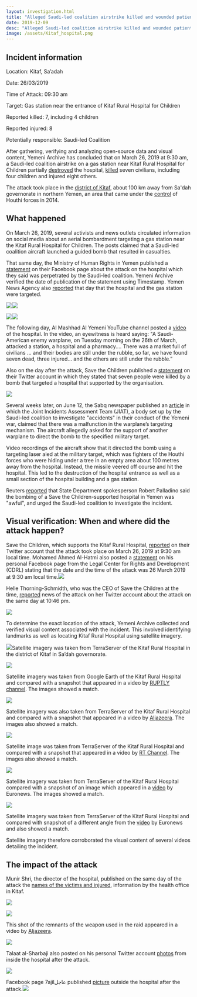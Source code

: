 ```yaml
---
layout: investigation.html
title: "Alleged Saudi-led coalition airstrike killed and wounded patients at the Kitaf Rural Hospital"
date: 2019-12-09
desc: "Alleged Saudi-led coalition airstrike killed and wounded patients at the Kitaf Rural Hospital"
image: /assets/Kitaf_hospital.png
---
```


## Incident information

Location: Kitaf, Sa’adah

Date: 26/03/2019

Time of Attack: 09:30 am

Target: Gas station near the entrance of Kitaf Rural Hospital for Children

Reported killed: 7, including 4 children

Reported injured: 8

Potentially responsible: Saudi-led Coalition



After gathering, verifying and analyzing open-source data and visual content, Yemeni Archive has concluded that on March 26, 2019 at 9:30 am, a Saudi-led coalition airstrike on a gas station near Kitaf Rural Hospital for Children partially [destroyed](https://www.alarab.qa/story/1353063/%D8%B4%D8%A7%D9%87%D8%AF-%D9%82%D8%B5%D9%81-%D8%B3%D8%B9%D9%88%D8%AF%D9%8A-%D9%84%D9%85%D8%B3%D8%AA%D8%B4%D9%81%D9%89-%D8%A8%D8%A7%D9%84%D9%8A%D9%85%D9%86-%D9%88%D9%85%D9%82%D8%AA%D9%84-7-%D8%A8%D9%8A%D9%86%D9%87%D9%85-4-%D8%A3%D8%B7%D9%81%D8%A7%D9%84) the hospital, [killed](https://twitter.com/MohammedalKibsi/status/1110635151623704578) seven civilians, including four children and injured eight others.

The attack took place in the [district of Kitaf](https://www.google.com/maps/place/17%C2%B002'04.3%22N+44%C2%B006'30.2%22E/@17.0346306,44.1082556,52m/data=!3m1!1e3!4m5!3m4!1s0x0:0x0!8m2!3d17.034533!4d44.1084), about 100 km away from Sa'dah governorate in northern Yemen, an area that came under the [control](http://web.archive.org/web/20161219064610/http:/www.economist.com/news/middle-east-and-africa/21620284-are-they-ansar-houthis-take-over) of Houthi forces in 2014.

## What happened

On March 26, 2019, several activists and news outlets circulated information on social media about an aerial bombardment targeting a gas station near the Kitaf Rural Hospital for Children. The posts claimed that a Saudi-led coalition aircraft launched a guided bomb that resulted in casualties.



That same day, the Ministry of Human Rights in Yemen published a [statement](https://www.facebook.com/413373252161453/posts/1228190434013060/) on their Facebook page about the attack on the hospital which they said was perpetrated by the Saudi-led coalition. Yemeni Archive verified the date of publication of the statement using Timestamp. Yemen News Agency also [reported](https://www.facebook.com/alkhabaralyemenisite/posts/596499847484529?__xts__%5b0%5d=68.ARC8njQfKID7XUD_9SuKy2JdEzA__VnqWcGb9dQT220exyId-wKgY8dUpKTVXrJOp1pPRwAPz7u40srEWVunlzfUFcZ408qu-mUHTZvuxqOsvbTRQlpUYMXqkChPsFPOLCZnxRyZTZRl31D_73L9UwQLi9_QiiaFPMhZvJfnupXnDj6jy98SgLsCFhacbzIxw2_INTpwwoT5Ex4o4jmi8S1y_Ew63o4k-MGVVmJALif7Jd9wuvTiddq_ewCRW05wOTpMPafbv40AY-HvnUz-msQ68d2OAdvrl07BMh88Vu83IHd-I24LuG_XgFH4r82jkt2pvm0Kx9p7SQmwJbCuulU&__tn__=-R) that day that the hospital and the gas station were targeted.



![](https://lh4.googleusercontent.com/QniEeytzaOkhv7iByY7PtrM13TBqddXg5T2qm7GiVtLCeHdmLVsLMO3DvMiqlymF7jJ49XlVgkB93FFR-mAp0V6Fmldo3DzEn56zTbxT5OifYk-cIMuTZqB46czBdnjEBjZj5bwY)![](https://lh3.googleusercontent.com/DOav_0IOZEo-KwYD0fHH6SYeKMTPJY3k0lDFRzUGToW9hHVYaTdGVw7ROm1SzPdEog0LOw-pE8CUPQwfZ5wJcCfSuOLSRT7jyFyxQLH3gnZe7q--k4XJMXqwpHhrkwjj52HzvACr)  


![](https://lh3.googleusercontent.com/sXxGiDLnFJdixTlXfDkPM83ZHk3di7MHHCibvOx16c8XlV42zcb7JLBNChO4M4V1H5YBg4sIOiXp2iawmu18mJXStijq9G9jZYgJuocKj3eIr2VrewZA11p0ugXBm8SY2T2kCdfo)![](https://lh4.googleusercontent.com/yjeRctAQ_dZmwvOzDs3pOb4UzjlzD1k3ZO3u_SNVBjSqz-x1XKanw9ltuR51Q_yNdouE97yslcva_GPPquSseVw7TXMUTKSxR6Mnhu5LYTJUCQXxu0MfiLKnrj26GNXXFutaZyId)  

The following day, Al Mashhad Al Yemeni YouTube channel posted a [video](https://www.youtube.com/watch?v=eHSEThNPGdE) of the hospital. In the video, an eyewitness is heard saying: "A Saudi-American enemy warplane, on Tuesday morning on the 26th of March, attacked a station, a hospital and a pharmacy.... There was a market full of civilians ... and their bodies are still under the rubble, so far, we have found seven dead, three injured… and the others are still under the rubble.”

Also on the day after the attack, Save the Children published a [statement](https://twitter.com/SaveUKNews/status/1110672410192293890) on their Twitter account in which they stated that seven people were killed by a bomb that targeted a hospital that supported by the organisation.

![](https://lh3.googleusercontent.com/VFshhaB_UFRHMER6KY-qBjOlT1M1IlOrdhdAceOnYgYq-i__sQDDGDBe6rSaltPdF5oeieQj9dx3ndvqLKV0cCRH5icQugkRC0-qeZsOICgxPJyqIH52tbtW-dem6su3zKlt53S2)



Several weeks later, on June 12, the Sabq newspaper published an [article](https://sabq.org/dRY3LH) in which the Joint Incidents Assessment Team (JIAT), a body set up by the Saudi-led coalition to investigate "accidents" in their conduct of the Yemeni war, claimed that there was a malfunction in the warplane’s targeting mechanism. The aircraft allegedly asked for the support of another warplane to direct the bomb to the specified military target.



Video recordings of the aircraft show that it directed the bomb using a targeting laser aied at the military target, which was fighters of the Houthi forces who were hiding under a tree in an empty area about 100 metres away from the hospital. Instead, the missile veered off course and hit the hospital. This led to the destruction of the hospital entrance as well as a small section of the hospital building  and a gas station.

Reuters [reported](https://ara.reuters.com/article/ME_TOPNEWS_MORE/idARAKCN1R92MP) that State Department spokesperson Robert Palladino said the bombing of a Save the Children-supported hospital in Yemen was "awful", and urged the Saudi-led coalition to investigate the incident.

## Visual verification: When and where did the attack happen?



Save the Children, which supports the Kitaf Rural Hospital, [reported](https://twitter.com/SaveUKNews/status/1110672410192293890) on their Twitter account that the attack took place on March 26, 2019 at 9:30 am local time. Mohamed Ahmed Al-Hatmi also posted a [statement](https://www.facebook.com/LegalCenterforRightsanddevelopment/posts/2272508726404208) on his personal Facebook page from the Legal Center for Rights and Development (CDRL) stating that the date and the time of the attack was 26 March 2019 at 9:30 am local time.![](https://lh5.googleusercontent.com/ie8ClyXo8jIVw8qXhvODDV5EN2e4rRrNDqsNXdwVxZlm9lbz5qR4pP3HvHdsQnLy3XJsb8RLbVY64FNB64kbRmsY9sR_qxBJAAnHX4rKbn5XinQrwT7XqKeqsyhYdEVUjpT5EJHI)

Helle Thorning-Schmidth, who was the CEO of Save the Children at the time, [reported](https://twitter.com/HelleThorning_S) news of the attack on her Twitter account about the attack on the same day at 10:46 pm.



![](https://lh3.googleusercontent.com/QrIZd5s_5_6_jgPkxkjvYZ7YnSRXElc-qwhhrCkDSXwk2aJ7Ut6_VelDvoGRoAAy3aVcpU29bmHoiGENLvTTcvqUlurJvRfmXHn0XXWwlqZosKMAV74bwe232i0mrhK-lKtnvIVI)

To determine the exact location of the attack, Yemeni Archive collected and verified visual content associated with the incident. This involved identifying landmarks as well as locating Kitaf Rural Hospital using satellite imagery.

![](https://lh5.googleusercontent.com/jfRwM4XKjJvlHYbUPTKzIdWvMLRQ1x23S1C9ZHx3c2_FANn6SpLc1btUrW8LInDxZg6CX7aZihNHco_wglLat7qC3JsefL6-XDHid5UBzRAZ46nd45C-gWwJ5SlbB8AYwgyGgQtK)Satellite imagery was taken from TerraServer of the Kitaf Rural Hospital in the district of Kitaf in Sa’dah governorate.  

![](https://lh5.googleusercontent.com/wlc39GT4gXBbVp4SnEkKKhjrnhqzSRt_2iNA1WnfxiMT1dm6TZRJKNI3rtZbkplDPZCHRk5LdQvWgpbUFbfJEDr-Lmq7cdh1x0hXe8_R99P1V7fqqtdyVaM2rL7-WyoSpp4Tvx_c)

Satellite imagery was taken from Google Earth of the Kitaf Rural Hospital and compared with a snapshot that appeared in a video by [RUPTLY channel](https://www.youtube.com/watch?v=m-0vKrFLXTQ). The images showed a match.


![](https://lh6.googleusercontent.com/JmtLHPkPR_inxpdUsDXy1dG1v-nOek-pTnr1w_WEBIVpTU9KFTzBPR5r5UJG3iZ3KEDRa09Ea9ZnTHWPxQAHVCnO9nhsgeLPzltzJq6cPOmom3Ub21gC7FwpN5mrOA4sRgsbK_GW)

Satellite imagery was also taken from TerraServer of the Kitaf Rural Hospital and compared with a snapshot that appeared in a video by [Aljazeera](http://mubasher.aljazeera.net/news/%D8%B4%D8%A7%D9%87%D8%AF-%D9%82%D8%B5%D9%81-%D8%B3%D8%B9%D9%88%D8%AF%D9%8A-%D9%84%D9%85%D8%B3%D8%AA%D8%B4%D9%81%D9%89-%D8%A8%D8%A7%D9%84%D9%8A%D9%85%D9%86-%D9%88%D8%A3%D9%85%D8%B1%D9%8A%D9%83%D8%A7-%D8%AA%D8%AF%D8%B9%D9%88-%D9%84%D9%84%D8%AA%D8%AD%D9%82%D9%8A%D9%82). The images also showed a match.


![](https://lh6.googleusercontent.com/1am-kAvm_NuKCMTQiSx6DfgtLWiPsW9E9t1J7Rlu_5mlO27ULiUuyHjDRDEdiDAo8UtLVAmyg3gE9xscgr5dbn1pHurCRlfiNFUS5_mnPHLE4-iGMpn9f77FnWPZGogHylB2Fywq)  

Satellite image was taken from TerraServer of the Kitaf Rural Hospital and compared with a snapshot that appeared in a video by [RT Channel](https://www.youtube.com/watch?v=sggZrozzmOE). The images also showed a match.


![](https://lh5.googleusercontent.com/YuROk0OYb1t1_4aBhPxF8Unwtu-PEOhAuruR0sVakThRWRR2dh_KmDapGWbnFXpDpTjttLodP5IT6m0KWlrzlpNzB5cYwoCji5IUqzDZhbJNZzSym-0pmnLy23WHcGhLfaX2BneC)

Satellite imagery was taken from TerraServer of the Kitaf Rural Hospital compared with a snapshot of an image which appeared in a [video](https://www.youtube.com/watch?v=i8W3MXN-mjE) by Euronews. The images showed a match.



![](https://lh6.googleusercontent.com/Xjrf9Lt1LRwWq5eULQQ235Bkiv_6WpfCS72J6qO2hwFzUVxmI3giNsAcZVcFGV5EtbbWdp0DafQ4X2KfCyvy2ZtNT6hSb9_0DkJpl5zTJpTT7DERPZu-C3vRCHTkqSiLxxAn1mM4)  


Satellite imagery was taken from TerraServer of the Kitaf Rural Hospital and compared with snapshot of a different angle from the [video](https://www.youtube.com/watch?v=i8W3MXN-mjE) by Euronews and also showed a match.



Satellite imagery therefore corroborated the visual content of several videos detailing the incident.  


## The impact of the attack

Munir Shri, the director of the hospital, published on the same day of the attack the [names of the victims and injured](https://www.facebook.com/mohmed.shri.7/posts/120196045798345), information by the health office in Kitaf.




![](https://lh4.googleusercontent.com/H_gRQFfSCi29rEmzC1vZGQMNw473aEU9CC-1ZQMr0YzvzYgwMUBYju3B2xH9kt4b1LnohVu6QT7a0XBi1x1ldE3qkUkWDADd9F0pbvBtZ-swVQmxLKTPg9EMawLaHgfvFwOknps3)


![](https://lh5.googleusercontent.com/rZQuEmc_g0M6HLVYLi04l2MgVcncFomG81qI5eKpF3pf-blBHcZd2US_thXQ_En06CFHDIzc2Yfp8j4llueCp3tYrFPNiJfTN3xf0HuPDmfasAbqm3lzgOGjJ1OIj-LuDu7e35sI)

This shot of the remnants of the weapon used in the raid appeared in a video by [Aljazeera](http://mubasher.aljazeera.net/news/%D8%B4%D8%A7%D9%87%D8%AF-%D9%82%D8%B5%D9%81-%D8%B3%D8%B9%D9%88%D8%AF%D9%8A-%D9%84%D9%85%D8%B3%D8%AA%D8%B4%D9%81%D9%89-%D8%A8%D8%A7%D9%84%D9%8A%D9%85%D9%86-%D9%88%D8%A3%D9%85%D8%B1%D9%8A%D9%83%D8%A7-%D8%AA%D8%AF%D8%B9%D9%88-%D9%84%D9%84%D8%AA%D8%AD%D9%82%D9%8A%D9%82).



[![](https://lh3.googleusercontent.com/PTU0EvBj75vVbzkg0oKI9kVg0Zl2tGomYFXGgFH36Fm1myNBDe1ozNUOME9EqzcKHIhJc43jARyaOfPKz_0W4oXMFXZ9gKzrmUZLb2gRlKH0z6ypCy3Iw2GVNgQuxopVTodu3xPL)](http://mubasher.aljazeera.net/news/%D8%B4%D8%A7%D9%87%D8%AF-%D9%82%D8%B5%D9%81-%D8%B3%D8%B9%D9%88%D8%AF%D9%8A-%D9%84%D9%85%D8%B3%D8%AA%D8%B4%D9%81%D9%89-%D8%A8%D8%A7%D9%84%D9%8A%D9%85%D9%86-%D9%88%D8%A3%D9%85%D8%B1%D9%8A%D9%83%D8%A7-%D8%AA%D8%AF%D8%B9%D9%88-%D9%84%D9%84%D8%AA%D8%AD%D9%82%D9%8A%D9%82)



Talaat al-Sharbaji also posted on his personal Twitter account [photos](https://twitter.com/talaatsaeed/status/1110591853634744322) from inside the hospital after the attack.

![](https://lh6.googleusercontent.com/d9aMXzN_kbFRU1O49WbCaEfRxiH1hNdc2qXul3SZNVg_DFdZ9cTv0vflV07DXiMFON4diIMjtDkCHQvHa6JnwR-wyYHO1QjSAg8Lj82u51meGsTkg_deZqk9XbbNJViKIrOidSiR)



Facebook page 7ajilعاجل published [picture](https://www.facebook.com/574506332736561/photos/pcb.1063224893864700/1063223463864843/?type=3&theater) outside the hospital after the attack.![](https://lh6.googleusercontent.com/tIjuUghY2uCcraEXVO2lLDk0Sn7Mzywbi9jQ0Eggl5zBASdBLeY-cXqNlpxIodC6eyG4nmlUTSA3O7gXelPSx2SRz7z3UgH4DOIyZMudL6OlcTb6lpjQe-tseDhTclrHLM7_378b)
